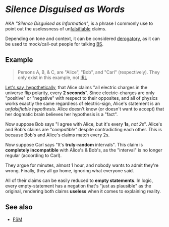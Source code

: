 # _Silence Disguised as Words_
AKA *"Silence Disguised as Information"*, is a phrase I commonly use to point out the uselessness of un[falsifiable](https://en.wikipedia.org/wiki/Falsifiability) claims.

Depending on tone and context, it can be considered [derogatory](https://en.wikipedia.org/wiki/Pejorative), as it can be used to mock/call-out people for talking [BS](https://en.wikipedia.org/wiki/Bullshit).

## Example
> Persons A, B, & C, are "Alice", "Bob", and "Carl" (respectively). They only exist in this example, not [IRL](https://en.wikipedia.org/wiki/Real_life#As_distinct_from_fiction)

[Let's say, hypothetically](https://knowyourmeme.com/memes/lets-say-hypothetically), that Alice claims "all electric charges in the universe flip polarity, every **2 seconds**". Since electric-charges are only "positive" or "negative" with respect to their opposites, and all of physics works exactly the same regardless of electric-sign, Alice's statement is an *unfalsifiable hypothesis*. Alice doesn't know (or doesn't want to accept) that her dogmatic brain believes her hypothesis is a "fact".

Now suppose Bob says "I agree with Alice, but it's every **1s**, *not 2s*". Alice's and Bob's claims are _"compatible"_ despite contradicting each other. This is because Bob's and Alice's claims match every 2s.

Now suppose Carl says "It's **truly-random** intervals". This claim is **completely incompatible** with Alice's & Bob's, as the "interval" is no longer regular (according to Carl).

They argue for minutes, almost 1 hour, and nobody wants to admit they're wrong. Finally, they all go home, ignoring what everyone said.

All of their claims can be easily reduced to **empty statements**. In logic, every empty-statement has a negation that's "just as plausible" as the original, rendering both claims **useless** when it comes to explaining reality.

## See also
- [FSM](https://en.wikipedia.org/wiki/Flying_Spaghetti_Monster)
